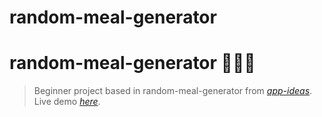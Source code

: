 # random-meal-generator


# random-meal-generator 👨‍🍳🤌
> Beginner project based in random-meal-generator from [_app-ideas_](https://github.com/florinpop17/app-ideas/blob/master/Projects/1-Beginner/Random-Number-Generator.md).
> Live demo [_here_](https://motagit.github.io/random-meal-generator/).

